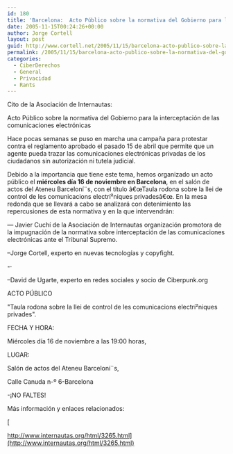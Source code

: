 ```yaml
---
id: 180
title: 'Barcelona:  Acto Público sobre la normativa del Gobierno para la interceptación de las comunicaciones electrónicas'
date: 2005-11-15T00:24:26+00:00
author: Jorge Cortell
layout: post
guid: http://www.cortell.net/2005/11/15/barcelona-acto-publico-sobre-la-normativa-del-gobierno-para-la-interceptacion-de-las-comunicaciones-electronicas/
permalink: /2005/11/15/barcelona-acto-publico-sobre-la-normativa-del-gobierno-para-la-interceptacion-de-las-comunicaciones-electronicas/
categories:
  - CiberDerechos
  - General
  - Privacidad
  - Rants
---
```

Cito de la Asociación de Internautas:

Acto Público sobre la normativa del Gobierno para la interceptación de las comunicaciones electrónicas

Hace pocas semanas se puso en marcha una campaña para protestar contra el reglamento aprobado el pasado 15 de abril que permite que un agente pueda trazar las comunicaciones electrónicas privadas de los ciudadanos sin autorización ni tutela judicial.

Debido a la importancia que tiene este tema, hemos organizado un acto público el **miércoles dí­a 16 de noviembre en Barcelona**, en el salón de actos del Ateneu Barceloní¨s, con el tí­tulo â€œTaula rodona sobre la llei de control de les comunicacions electrí²niques privadesâ€œ. En la mesa redonda que se llevará a cabo se analizará con detenimiento las repercusiones de esta normativa y en la que intervendrán:

— Javier Cuchí­ de la Asociación de Internautas organización promotora de la impugnación de la normativa sobre interceptación de las comunicaciones electrónicas ante el Tribunal Supremo.

–Jorge Cortell, experto en nuevas tecnologí­as y copyfight.
  
-·
  
–David de Ugarte, experto en redes sociales y socio de Ciberpunk.org

ACTO PÚBLICO

"Taula rodona sobre la llei de control de les comunicacions electrí²niques privades".

FECHA Y HORA:

Miércoles dí­a 16 de noviembre a las 19:00 horas,

LUGAR:

Salón de actos del Ateneu Barceloní¨s,
  
Calle Canuda n-º 6-Barcelona

-¡NO FALTES!

Más información y enlaces relacionados:
  
[
  
http://www.internautas.org/html/3265.html](http://www.internautas.org/html/3265.html)